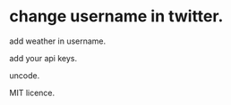 # change username in twitter.

add weather in username.  

add your api keys.  

uncode.  

MIT licence.